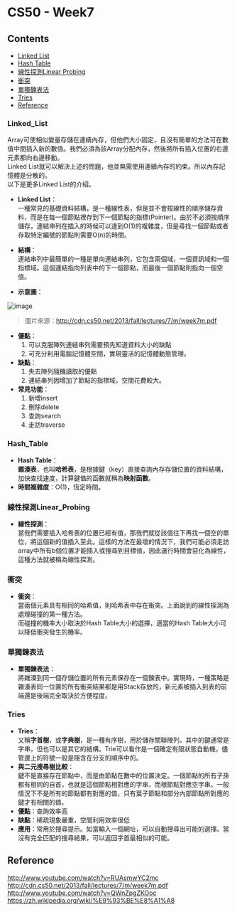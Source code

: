 # CS50 - Week7

## Contents
* [Linked List](#Linked_List)
* [Hash Table](#Hash_Table)
* [線性探測Linear Probing](#線性探測Linear_Probing)
* [衝突](#衝突)
* [單獨鍊表法](#單獨鍊表法)
* [Tries](#Tries)
* [Reference](#Reference)


### Linked_List
Array可使相似變量存儲在連續內存，但他們大小固定，且沒有簡單的方法可在數值中間插入新的數值。我們必須為該Array分配內存，然後將所有插入位置的右邊元素都向右邊移動。  
Linked List就可以解決上述的問題，他並無需使用連續內存的約束。所以內存記憶體是分散的。  
以下是更多Linked List的介紹。

* **Linked List**：  
一種常見的基礎資料結構，是一種線性表，但是並不會按線性的順序儲存資料，而是在每一個節點裡存到下一個節點的指標(Pointer)。由於不必須按順序儲存，連結串列在插入的時候可以達到O(1)的複雜度，但是尋找一個節點或者存取特定編號的節點則需要O(n)的時間。

* **結構**：  
連結串列中最簡單的一種是單向連結串列，它包含兩個域，一個資訊域和一個指標域。這個連結指向列表中的下一個節點，而最後一個節點則指向一個空值。

* **示意圖**：


![image](http://cdn.cs50.net/2013/fall/lectures/7/m/notes7m/linked_list.png)  
> 圖片來源：http://cdn.cs50.net/2013/fall/lectures/7/m/week7m.pdf  


* **優點**：
  1. 可以克服陣列連結串列需要預先知道資料大小的缺點
  2. 可充分利用電腦記憶體空間，實現靈活的記憶體動態管理。
* **缺點**：
  1. 失去陣列隨機讀取的優點
  2. 連結串列因增加了節點的指標域，空間花費較大。
* **常見功能**：
  1. 新增insert
  2. 刪除delete
  3. 查詢search
  4. 走訪traverse


### Hash_Table
* **Hash Table**：  
**雜湊表**，也叫**哈希表**，是根據鍵（key）直接查詢內存存儲位置的資料結構，加快查找速度，計算鍵值的函數就稱為**映射函數**。
* **時間複雜度**：O(1)，恆定時間。  

### 線性探測Linear_Probing
* **線性探測**：  
當我們需要插入哈希表的位置已經有值，那我們就從該值往下再找一個空的單位，將這個新的值插入至此。這樣的方法在最壞的情況下，我們可能必須走訪array中所有b個位置才能插入或搜尋到目標值，因此運行時間會惡化為線性，這種方法就被稱為線性探測。

### 衝突
* **衝突**：  
當兩個元素具有相同的哈希值，則哈希表中存在衝突。上面說到的線性探測為處理碰撞的第一種方法。  
而碰撞的機率大小取決於Hash Table大小的選擇，適當的Hash Table大小可以降低衝突發生的機率。  

### 單獨鍊表法
* **單獨鍊表法**：  
將雜湊到同一個存儲位置的所有元素保存在一個鍊表中。實現時，一種策略是雜湊表同一位置的所有衝突結果都是用Stack存放的，新元素被插入到表的前端還是後端完全取決於方便程度。

### Tries
* **Tries**：  
又稱**字首樹**，或**字典樹**，是一種有序樹，用於儲存關聯陣列，其中的鍵通常是字串，但也可以是其它的結構。Trie可以看作是一個確定有限狀態自動機，儘管邊上的符號一般是隱含在分支的順序中的。
* **與二元搜尋樹比較**：  
鍵不是直接存在節點中，而是由節點在數中的位置決定。一個節點的所有子孫都有相同的自首，也就是這個節點相對應的字串，而根節點對應空字串。一般情況下不是所有的節點都有對應的值，只有葉子節點和部分內部節點所對應的鍵才有相關的值。
* **優點**：查詢效率高
* **缺點**：稀疏現象嚴重，空間利用效率很低
* **應用**：常用於搜尋提示。如當輸入一個網址，可以自動搜尋出可能的選擇。當沒有完全匹配的搜尋結果，可以返回字首最相似的可能。

## Reference
http://www.youtube.com/watch?v=RUAsmwYC2mc  
http://cdn.cs50.net/2013/fall/lectures/7/m/week7m.pdf  
http://www.youtube.com/watch?v=QWnZpgZKOoc  
https://zh.wikipedia.org/wiki/%E9%93%BE%E8%A1%A8  
